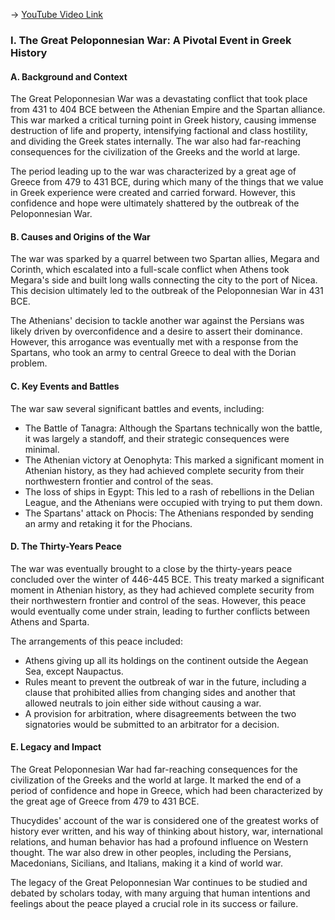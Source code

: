 -> [YouTube Video Link](https://www.youtube.com/watch?v=nMlkvfFJYPo&list=PL023BCE5134243987&index=17&pp=iAQB)

### I. The Great Peloponnesian War: A Pivotal Event in Greek History
#### A. Background and Context

The Great Peloponnesian War was a devastating conflict that took place from 431 to 404 BCE between the Athenian Empire and the Spartan alliance. This war marked a critical turning point in Greek history, causing immense destruction of life and property, intensifying factional and class hostility, and dividing the Greek states internally. The war also had far-reaching consequences for the civilization of the Greeks and the world at large.

The period leading up to the war was characterized by a great age of Greece from 479 to 431 BCE, during which many of the things that we value in Greek experience were created and carried forward. However, this confidence and hope were ultimately shattered by the outbreak of the Peloponnesian War.

#### B. Causes and Origins of the War

The war was sparked by a quarrel between two Spartan allies, Megara and Corinth, which escalated into a full-scale conflict when Athens took Megara's side and built long walls connecting the city to the port of Nicea. This decision ultimately led to the outbreak of the Peloponnesian War in 431 BCE.

The Athenians' decision to tackle another war against the Persians was likely driven by overconfidence and a desire to assert their dominance. However, this arrogance was eventually met with a response from the Spartans, who took an army to central Greece to deal with the Dorian problem.

#### C. Key Events and Battles

The war saw several significant battles and events, including:

* The Battle of Tanagra: Although the Spartans technically won the battle, it was largely a standoff, and their strategic consequences were minimal.
* The Athenian victory at Oenophyta: This marked a significant moment in Athenian history, as they had achieved complete security from their northwestern frontier and control of the seas.
* The loss of ships in Egypt: This led to a rash of rebellions in the Delian League, and the Athenians were occupied with trying to put them down.
* The Spartans' attack on Phocis: The Athenians responded by sending an army and retaking it for the Phocians.

#### D. The Thirty-Years Peace

The war was eventually brought to a close by the thirty-years peace concluded over the winter of 446-445 BCE. This treaty marked a significant moment in Athenian history, as they had achieved complete security from their northwestern frontier and control of the seas. However, this peace would eventually come under strain, leading to further conflicts between Athens and Sparta.

The arrangements of this peace included:

* Athens giving up all its holdings on the continent outside the Aegean Sea, except Naupactus.
* Rules meant to prevent the outbreak of war in the future, including a clause that prohibited allies from changing sides and another that allowed neutrals to join either side without causing a war.
* A provision for arbitration, where disagreements between the two signatories would be submitted to an arbitrator for a decision.

#### E. Legacy and Impact

The Great Peloponnesian War had far-reaching consequences for the civilization of the Greeks and the world at large. It marked the end of a period of confidence and hope in Greece, which had been characterized by the great age of Greece from 479 to 431 BCE.

Thucydides' account of the war is considered one of the greatest works of history ever written, and his way of thinking about history, war, international relations, and human behavior has had a profound influence on Western thought. The war also drew in other peoples, including the Persians, Macedonians, Sicilians, and Italians, making it a kind of world war.

The legacy of the Great Peloponnesian War continues to be studied and debated by scholars today, with many arguing that human intentions and feelings about the peace played a crucial role in its success or failure.